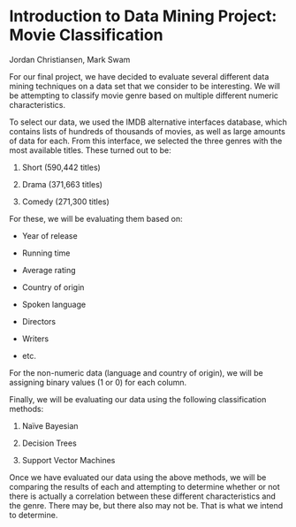 # Introduction to Data Mining Project: Movie Classification

Jordan Christiansen, Mark Swam

For our final project, we have decided to evaluate several different data mining techniques on a data set that we consider to be interesting. We will be attempting to classify movie genre based on multiple different numeric characteristics.

To select our data, we used the IMDB alternative interfaces database, which contains lists of hundreds of thousands of movies, as well as large amounts of data for each. From this interface, we selected the three genres with the most available titles. These turned out to be:

1. Short (590,442 titles)

2. Drama (371,663 titles)

3. Comedy (271,300 titles)

For these, we will be evaluating them based on:

* Year of release

* Running time

* Average rating

* Country of origin

* Spoken language

* Directors

* Writers

* etc.

For the non-numeric data (language and country of origin), we will be assigning binary values (1 or 0) for each column.

Finally, we will be evaluating our data using the following classification methods:

1. Naïve Bayesian

2. Decision Trees

3. Support Vector Machines

Once we have evaluated our data using the above methods, we will be comparing the results of each and attempting to determine whether or not there is actually a correlation between these different characteristics and the genre. There may be, but there also may not be. That is what we intend to determine.
